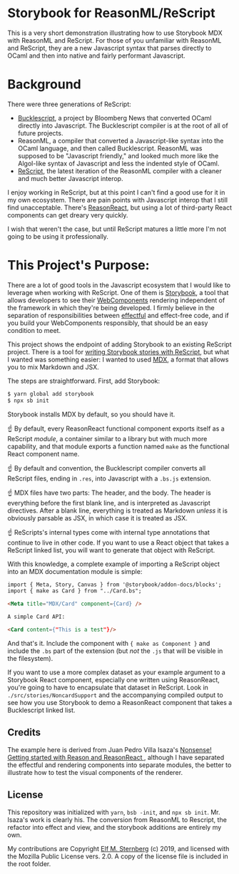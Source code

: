# Storybook for ReasonML/ReScript

This is a very short demonstration illustrating how to use Storybook MDX
with ReasonML and ReScript.  For those of you unfamiliar with ReasonML
and ReScript, they are a new Javascript syntax that parses directly to
OCaml and then into native and fairly performant Javascript.

# Background

There were three generations of ReScript:

- [Bucklescript](https://jaredforsyth.com/posts/getting-started-with-reason-and-bucklescript/),
  a project by Bloomberg News that converted OCaml directly into
  Javascript.  The Bucklescript compiler is at the root of all of future
  projects.
- ReasonML, a compiler that converted a Javascript-like syntax into the
  OCaml language, and then called Bucklescript.  ReasonML was supposed
  to be "Javascript friendly," and looked much more like the Algol-like
  syntax of Javascript and less the indented style of OCaml.
- [ReScript](https://rescript-lang.org/), the latest iteration of the
  ReasonML compiler with a cleaner and much better Javascript interop.

I enjoy working in ReScript, but at this point I can't find a good use
for it in my own ecosystem.  There are pain points with Javascript
interop that I still find unacceptable.  There's
[ReasonReact](https://reasonml.github.io/reason-react/), but using a lot
of third-party React components can get dreary very quickly.

I wish that weren't the case, but until ReScript matures a little more
I'm not going to be using it professionally.

# This Project's Purpose:

There are a lot of good tools in the Javascript ecosystem that I would
like to leverage when working with ReScript.  One of them is
[Storybook](https://storybook.js.org/), a tool that allows developers to
see their
[WebComponents](https://developer.mozilla.org/en-US/docs/Web/Web_Components)
rendering independent of the framework in which they're being developed.
I firmly believe in the separation of responsibilities between
[effectful](https://dev.to/busypeoples/notes-on-typescript-handling-side-effects-3nid)
and effect-free code, and if you build your WebComponents responsibly,
that should be an easy condition to meet.

This project shows the endpoint of adding Storybook to an existing
ReScript project.  There is a tool for [writing Storybook stories with
ReScript](https://github.com/draftbit/bs-storybook), but what I wanted
was something easier: I wanted to used
[MDX](https://storybook.js.org/docs/react/api/mdx), a format that allows
you to mix Markdown and JSX.

The steps are straightforward.  First, add Storybook:

``` sh
$ yarn global add storybook
$ npx sb init
```

Storybook installs MDX by default, so you should have it.

☝ By default, every ReasonReact functional component exports itself as a
ReScript *module*, a container similar to a library but with much more
capability, and that module exports a function named `make` as the
functional React component name.

☝ By default and convention, the Bucklescript compiler converts all
ReScript files, ending in `.res`, into Javascript with a `.bs.js`
extension.

☝ MDX files have two parts: The header, and the body.  The header is
everything before the first blank line, and is interpreted as Javascript
directives.  After a blank line, everything is treated as Markdown
*unless* it is obviously parsable as JSX, in which case it is treated as
JSX.

☝ ReScripts's internal types come with internal type annotations that
continue to live in other code.  If you want to use a React object that
takes a ReScript linked list, you will want to generate that object with
ReScript.

With this knowledge, a complete example of importing a ReScript object
into an MDX documentation module is simple:

``` markdown
import { Meta, Story, Canvas } from '@storybook/addon-docs/blocks';
import { make as Card } from "../Card.bs";

<Meta title="MDX/Card" component={Card} />

A simple Card API:

<Card content={"This is a test"}/>
```

And that's it.  Include the component with `{ make as Component }` and
include the `.bs` part of the extension (but *not* the `.js` that will
be visible in the filesystem).

If you want to use a more complex dataset as your example argument to a
Storybook React component, especially one written using ReasonReact,
you're going to have to encapsulate that dataset in ReScript.  Look in
`./src/stories/NoncardSupport` and the accompanying compiled output to
see how you use Storybook to demo a ReasonReact component that takes a
Bucklescript linked list.

## Credits

The example here is derived from Juan Pedro Villa Isaza's [Nonsense!
Getting started with Reason and ReasonReact
](https://www.stackbuilders.com/tutorials/reason/nonsense-getting-started-with-reason-and-reason-react/),
although I have separated the effectful and rendering components into
separate modules, the better to illustrate how to test the visual
components of the renderer.

## License

This repository was initialized with `yarn`, `bsb -init`, and `npx sb
init`.  Mr. Isaza's work is clearly his.  The conversion from ReasonML
to Rescript, the refactor into effect and view, and the storybook
additions are entirely my own.

My contributions are Copyright [Elf
M. Sternberg](https://elfsternberg.com) (c) 2019, and licensed with the
Mozilla Public License vers. 2.0.  A copy of the license file is
included in the root folder.



